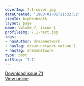 ```yaml
---
coverImg: 7.1-cover.jpg
dateCreated: '1988-01-01T11:32:52'
itemId: bcphbnhzqtk
layout: page
name: Volume 7, issue 1
profileImg: 7.1-rect.jpg
tags:
- hasAuthor: dreamnetwork
- hasTag: dream-network-volume-7
- hasTag: dreamnetwork
type: post
urlSlug: '7.1'
---
```

<a href="../files/pdfs/Volume_7/7.1-Dream-Network-Bulletin_Volume-7-Number-1.pdf" download="">Download issue 7.1</a><br><a href="../files/pdfs/Volume_7/7.1-Dream-Network-Bulletin_Volume-7-Number-1.pdf">View online</a>
